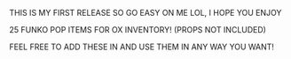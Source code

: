 THIS IS MY FIRST RELEASE SO GO EASY ON ME LOL, I HOPE YOU ENJOY

25 FUNKO POP ITEMS FOR OX INVENTORY! (PROPS NOT INCLUDED)

FEEL FREE TO ADD THESE IN AND USE THEM IN ANY WAY YOU WANT!
